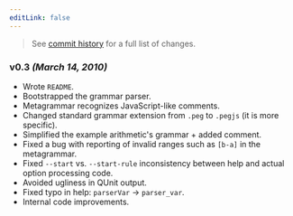 ```yaml
---
editLink: false
---
```


> See [commit history](https://github.com/pegjs/pegjs/compare/0.2.1...0.3) for a full list of changes.

### v0.3 _(March 14, 2010)_

* Wrote `README`.
* Bootstrapped the grammar parser.
* Metagrammar recognizes JavaScript-like comments.
* Changed standard grammar extension from `.peg` to `.pegjs` (it is more specific).
* Simplified the example arithmetic's grammar + added comment.
* Fixed a bug with reporting of invalid ranges such as `[b-a]` in the metagrammar.
* Fixed `--start` vs. `--start-rule` inconsistency between help and actual option processing code.
* Avoided ugliness in QUnit output.
* Fixed typo in help: `parserVar` → `parser_var`.
* Internal code improvements.

